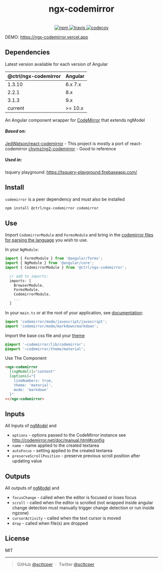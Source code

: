 <div align="center">
  <h1>ngx-codemirror</h1>
  <br>
  <a href="https://www.npmjs.com/package/@ctrl/ngx-codemirror">
    <img src="https://badge.fury.io/js/%40ctrl%2Fngx-codemirror.svg" alt="npm">
  </a>
  <a href="https://circleci.com/gh/scttcper/ngx-codemirror">
    <img src="https://circleci.com/gh/scttcper/ngx-codemirror.svg?style=svg" alt="travis">
  </a>
  <a href="https://codecov.io/github/scttcper/ngx-codemirror">
    <img src="https://img.shields.io/codecov/c/github/scttcper/ngx-codemirror.svg" alt="codecov">
  </a>
  <br>
</div>

DEMO: https://ngx-codemirror.vercel.app  

## Dependencies

Latest version available for each version of Angular

| @ctrl/ngx-codemirror | Angular |
| -------------------- | ------- |
| 1.3.10               | 6.x 7.x |
| 2.2.1                | 8.x     |
| 3.1.3                | 9.x     |
| current              | >= 10.x |

An Angular component wrapper for [CodeMirror](https://codemirror.net/) that extends ngModel

##### Based on:

[JedWatson/react-codemirror](https://github.com/JedWatson/react-codemirror) - This project is mostly a port of react-codemirror
[chymz/ng2-codemirror](https://github.com/chymz/ng2-codemirror) - Good to reference

##### Used in:

tsquery playground: https://tsquery-playground.firebaseapp.com/

## Install

`codemirror` is a peer dependency and must also be installed

```sh
npm install @ctrl/ngx-codemirror codemirror
```

## Use

Import `CodemirrorModule` and `FormsModule` and bring in the [codemirror files for parsing the language](https://codemirror.net/mode/index.html) you wish to use.

In your `NgModule`:

```ts
import { FormsModule } from '@angular/forms';
import { NgModule } from '@angular/core';
import { CodemirrorModule } from '@ctrl/ngx-codemirror';

  // add to imports:
  imports: [
    BrowserModule,
    FormsModule,
    CodemirrorModule,
    ...
  ]
```

In your `main.ts` or at the root of your application, see [documentation](https://codemirror.net/mode/index.html):

```ts
import 'codemirror/mode/javascript/javascript';
import 'codemirror/mode/markdown/markdown';
```

Import the base css file and your [theme](https://codemirror.net/demo/theme.html)

```scss
@import '~codemirror/lib/codemirror';
@import '~codemirror/theme/material';
```

Use The Component

```html
<ngx-codemirror
  [(ngModel)]="content"
  [options]="{
    lineNumbers: true,
    theme: 'material',
    mode: 'markdown'
  }"
></ngx-codemirror>
```

## Inputs

All Inputs of [ngModel](https://angular.io/api/forms/NgModel#inputs) and

- `options` - options passed to the CodeMirror instance see http://codemirror.net/doc/manual.html#config
- `name` - name applied to the created textarea
- `autoFocus` - setting applied to the created textarea
- `preserveScrollPosition` - preserve previous scroll position after updating value

## Outputs

All outputs of [ngModel](https://angular.io/api/forms/NgModel#outputs) and

- `focusChange` - called when the editor is focused or loses focus
- `scroll` - called when the editor is scrolled (not wrapped inside angular change detection must manually trigger change detection or run inside ngzone)
- `cursorActivity` - called when the text cursor is moved
- `drop` - called when file(s) are dropped

## License

MIT

---

> GitHub [@scttcper](https://github.com/scttcper) &nbsp;&middot;&nbsp;
> Twitter [@scttcper](https://twitter.com/scttcper)
